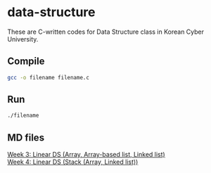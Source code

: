 # data-structure

These are C-written codes for Data Structure class in Korean Cyber University.

## Compile

```sh
gcc -o filename filename.c
```

## Run

```sh
./filename
```

## MD files

[Week 3: Linear DS (Array, Array-based list, Linked list)](./exam-prep/week3/week3.md)  
[Week 4: Linear DS (Stack (Array, Linked list))](./exam-prep/week4/week4.md)
